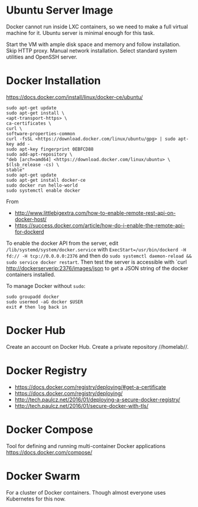 # Ubuntu Server Image #

Docker cannot run inside LXC containers, so we need to make a full virtual machine for it. Ubuntu server is minimal enough for this task.

Start the VM with ample disk space and memory and follow installation. Skip HTTP proxy. Manual network installation. Select standard system utilities and OpenSSH server.

# Docker Installation #

<https://docs.docker.com/install/linux/docker-ce/ubuntu/>

```
sudo apt-get update
sudo apt-get install \
<apt-transport-https> \
ca-certificates \
curl \
software-properties-common
curl -fsSL <https://download.docker.com/linux/ubuntu/gpg> | sudo apt-key add -
sudo apt-key fingerprint 0EBFCD88
sudo add-apt-repository \
"deb [arch=amd64] <https://download.docker.com/linux/ubuntu> \
$(lsb_release -cs) \
stable"
sudo apt-get update
sudo apt-get install docker-ce
sudo docker run hello-world
sudo systemctl enable docker
```

From
- <http://www.littlebigextra.com/how-to-enable-remote-rest-api-on-docker-host/>
- <https://success.docker.com/article/how-do-i-enable-the-remote-api-for-dockerd>

To enable the docker API from the server, edit `/lib/systemd/system/docker.service` with `ExecStart=/usr/bin/dockerd -H fd:// -H tcp://0.0.0.0:2376` and then do `sudo systemctl daemon-reload && sudo service docker restart`. Then test the server is accessible with `curl <http://dockerserverip:2376/images/json> to get a JSON string of the docker containers installed.

To manage Docker without `sudo`:
```
sudo groupadd docker
sudo usermod -aG docker $USER
exit # then log back in
```


# Docker Hub #

Create an account on Docker Hub. Create a private repository //homelab//.

# Docker Registry #

- <https://docs.docker.com/registry/deploying/#get-a-certificate>
- <https://docs.docker.com/registry/deploying/>
- <http://tech.paulcz.net/2016/01/deploying-a-secure-docker-registry/>
- <http://tech.paulcz.net/2016/01/secure-docker-with-tls/>

# Docker Compose #
Tool for defining and running multi-container Docker applications <https://docs.docker.com/compose/>

# Docker Swarm #
For a cluster of Docker containers. Though almost everyone uses Kubernetes for this now.
